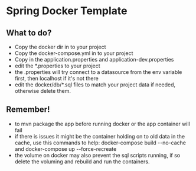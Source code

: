 # Spring Docker Template
## What to do?
- Copy the docker dir in to your project
- Copy the docker-compose.yml in to your project
- Copy in the application.properties and application-dev.properties
- edit the *.properties to your project
- the .properties will try connect to a datasource from the env variable first, then localhost if it's not there
- edit the docker/db/*.sql files to match your project data if needed, otherwise delete them.

## Remember!
- to mvn package the app before running docker or the app container will fail
- if there is issues it might be the container holding on to old data in the cache, use this commands to help: docker-compose build --no-cache and docker-compose up --force-recreate
- the volume on docker may also prevent the sql scripts running, if so delete the voluming and rebuild and run the containers.